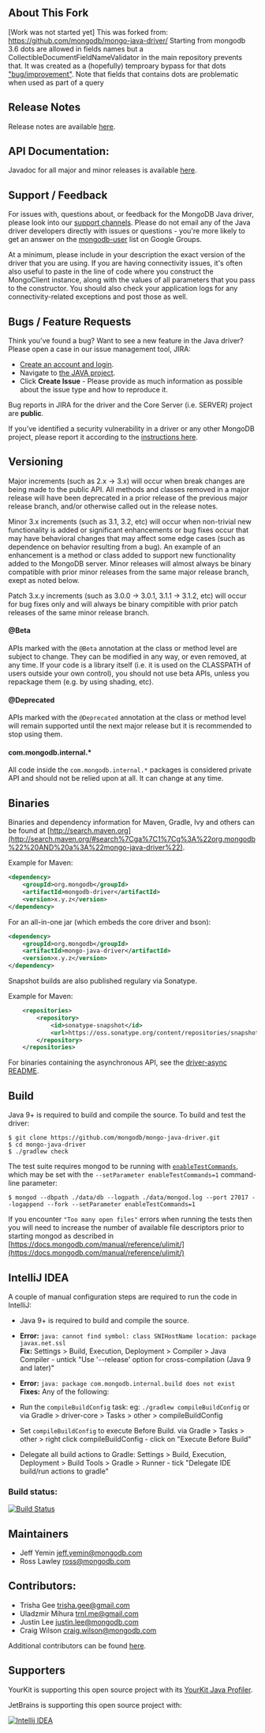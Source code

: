 ## About This Fork
[Work was not started yet]
This was forked from: https://github.com/mongodb/mongo-java-driver/
Starting from mongodb 3.6 dots are allowed in fields names but a CollectibleDocumentFieldNameValidator in the main repository prevents that.
It was created as a (hopefully) temproary bypass for that dots ["bug/improvement"](https://jira.mongodb.org/browse/JAVA-2810). Note that fields that contains dots are problematic when used as part of a query

## Release Notes

Release notes are available [here](https://github.com/mongodb/mongo-java-driver/releases).

## API Documentation:

Javadoc for all major and minor releases is available [here](http://api.mongodb.com/java/).

## Support / Feedback

For issues with, questions about, or feedback for the MongoDB Java driver, please look into
our [support channels](http://www.mongodb.org/about/support). Please
do not email any of the Java driver developers directly with issues or
questions - you're more likely to get an answer on the [mongodb-user](http://groups.google.com/group/mongodb-user) list on Google Groups.

At a minimum, please include in your description the exact version of the driver that you are using.  If you are having
connectivity issues, it's often also useful to paste in the line of code where you construct the MongoClient instance,
along with the values of all parameters that you pass to the constructor. You should also check your application logs for
any connectivity-related exceptions and post those as well.

## Bugs / Feature Requests

Think you’ve found a bug? Want to see a new feature in the Java driver? Please open a
case in our issue management tool, JIRA:

- [Create an account and login](https://jira.mongodb.org).
- Navigate to [the JAVA project](https://jira.mongodb.org/browse/JAVA).
- Click **Create Issue** - Please provide as much information as possible about the issue type and how to reproduce it.

Bug reports in JIRA for the driver and the Core Server (i.e. SERVER) project are **public**.

If you’ve identified a security vulnerability in a driver or any other
MongoDB project, please report it according to the [instructions here](http://docs.mongodb.org/manual/tutorial/create-a-vulnerability-report).

## Versioning

Major increments (such as 2.x -> 3.x) will occur when break changes are being made to the public API.  All methods and
classes removed in a major release will have been deprecated in a prior release of the previous major release branch, and/or otherwise
called out in the release notes.

Minor 3.x increments (such as 3.1, 3.2, etc) will occur when non-trivial new functionality is added or significant enhancements or bug
fixes occur that may have behavioral changes that may affect some edge cases (such as dependence on behavior resulting from a bug). An
example of an enhancement is a method or class added to support new functionality added to the MongoDB server.   Minor releases will
almost always be binary compatible with prior minor releases from the same major release branch, exept as noted below.

Patch 3.x.y increments (such as 3.0.0 -> 3.0.1, 3.1.1 -> 3.1.2, etc) will occur for bug fixes only and will always be binary compitible
with prior patch releases of the same minor release branch.

#### @Beta

APIs marked with the `@Beta` annotation at the class or method level are subject to change. They can be modified in any way, or even
removed, at any time. If your code is a library itself (i.e. it is used on the CLASSPATH of users outside your own control), you should not
use beta APIs, unless you repackage them (e.g. by using shading, etc).

#### @Deprecated

APIs marked with the `@Deprecated` annotation at the class or method level will remain supported until the next major release but it is
recommended to stop using them.

#### com.mongodb.internal.*

All code inside the `com.mongodb.internal.*` packages is considered private API and should not be relied upon at all. It can change at any
time.

## Binaries

Binaries and dependency information for Maven, Gradle, Ivy and others can be found at
[http://search.maven.org](http://search.maven.org/#search%7Cga%7C1%7Cg%3A%22org.mongodb%22%20AND%20a%3A%22mongo-java-driver%22).

Example for Maven:

```xml
<dependency>
    <groupId>org.mongodb</groupId>
    <artifactId>mongodb-driver</artifactId>
    <version>x.y.z</version>
</dependency>
```

For an all-in-one jar (which embeds the core driver and bson):

```xml
<dependency>
    <groupId>org.mongodb</groupId>
    <artifactId>mongo-java-driver</artifactId>
    <version>x.y.z</version>
</dependency>
```

Snapshot builds are also published regulary via Sonatype.

Example for Maven:

```xml
    <repositories>
        <repository>
            <id>sonatype-snapshot</id>
            <url>https://oss.sonatype.org/content/repositories/snapshots/</url>
        </repository>
    </repositories>
```

For binaries containing the asynchronous API, see the [driver-async README](driver-async/#binaries).

## Build

Java 9+ is required to build and compile the source. To build and test the driver:

```
$ git clone https://github.com/mongodb/mongo-java-driver.git
$ cd mongo-java-driver
$ ./gradlew check
```

The test suite requires mongod to be running with [`enableTestCommands`](http://docs.mongodb.org/manual/reference/parameters/#param.enableTestCommands), which may be set with the `--setParameter enableTestCommands=1`
command-line parameter:
```
$ mongod --dbpath ./data/db --logpath ./data/mongod.log --port 27017 --logappend --fork --setParameter enableTestCommands=1
```

If you encounter `"Too many open files"` errors when running the tests then you will need to increase 
the number of available file descriptors prior to starting mongod as described in [https://docs.mongodb.com/manual/reference/ulimit/](https://docs.mongodb.com/manual/reference/ulimit/)

## IntelliJ IDEA

A couple of manual configuration steps are required to run the code in IntelliJ:

- Java 9+ is required to build and compile the source.

- **Error:** `java: cannot find symbol: class SNIHostName location: package javax.net.ssl`<br>
 **Fix:** Settings > Build, Execution, Deployment > Compiler > Java Compiler - untick "Use '--release' option for cross-compilation (Java 9 and later)"

- **Error:** `java: package com.mongodb.internal.build does not exist`<br>
 **Fixes:** Any of the following: <br>
 - Run the `compileBuildConfig` task: eg: `./gradlew compileBuildConfig` or via Gradle > driver-core > Tasks > other > compileBuildConfig
 - Set `compileBuildConfig` to execute Before Build. via Gradle > Tasks > other > right click compileBuildConfig - click on "Execute Before Build" 
 - Delegate all build actions to Gradle: Settings > Build, Execution, Deployment > Build Tools > Gradle > Runner - tick "Delegate IDE build/run actions to gradle"

### Build status:

[![Build Status](https://travis-ci.org/mongodb/mongo-java-driver.svg?branch=master)](https://travis-ci.org/mongodb/mongo-java-driver)

## Maintainers

* Jeff Yemin           jeff.yemin@mongodb.com
* Ross Lawley          ross@mongodb.com

## Contributors:
* Trisha Gee           trisha.gee@gmail.com
* Uladzmir Mihura      trnl.me@gmail.com
* Justin Lee           justin.lee@mongodb.com
* Craig Wilson         craig.wilson@mongodb.com

Additional contributors can be found [here](https://github.com/mongodb/mongo-java-driver/graphs/contributors).

## Supporters

YourKit is supporting this open source project with its [YourKit Java Profiler](http://www.yourkit.com/java/profiler/index.jsp).

JetBrains is supporting this open source project with:

[![Intellij IDEA](http://www.jetbrains.com/img/logos/logo_intellij_idea.png)](http://www.jetbrains.com/idea/)

